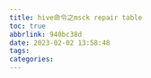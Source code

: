 ```yaml
---
title: hive命令之msck repair table
toc: true
abbrlink: 940bc38d
date: 2023-02-02 13:58:48
tags:
categories:
---
```

